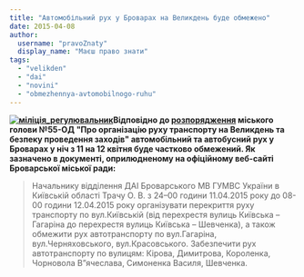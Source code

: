 ```yaml
---
title: "Автомобільний рух у Броварах на Великдень буде обмежено"
date: 2015-04-08
author: 
  username: "pravoZnaty"
  display_name: "Маєш право знати"
tags: 
  - "velikden"
  - "dai"
  - "novini"
  - "obmezhennya-avtomobilnogo-ruhu"
---
```


**[![міліція_регулювальник](https://mpz.brovary.org/wp-content/uploads/2015/04/e615bdf876_94653.jpg)](https://mpz.brovary.org/wp-content/uploads/2015/04/e615bdf876_94653.jpg)Відповідно до [розпорядження](http://docs.pravo-znaty.org.ua/p25816/07.04.2015/55) міського голови №55-ОД "Про організацію руху транспорту на Великдень та безпеку проведення заходів" автомобільний та автобусний рух у Броварах у ніч з 11 на 12 квітня буде частково обмежений. Як зазначено в документі, оприлюдненому на офіційному веб-сайті Броварської міської ради:**

> Начальнику відділення ДАІ Броварського МВ ГУМВС України в Київській області Трачу О. В. з 24–00 години 11.04.2015 року до 08-00 години 12.04.2015 року організувати перекриття руху транспорту по вул.Київській (від перехрестя вулиць Київська – Гагаріна до перехрестя вулиць Київська – Шевченка), а також обмежити рух автотранспорту по вул.Гагаріна, вул.Черняховського, вул.Красовського. Забезпечити рух автотранспорту по вулицям: Кірова, Димитрова, Короленка, Чорновола В”ячеслава, Симоненка Василя, Шевченка.
